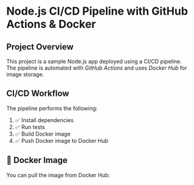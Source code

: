 # Node.js CI/CD Pipeline with GitHub Actions & Docker

## Project Overview
This project is a sample Node.js app deployed using a CI/CD pipeline.  
The pipeline is automated with *GitHub Actions* and uses *Docker Hub* for image storage.

## CI/CD Workflow
The pipeline performs the following:
1. ✅ Install dependencies
2. ✅ Run tests
3. ✅ Build Docker image
4. ✅ Push Docker image to Docker Hub

## 🐳 Docker Image
You can pull the image from Docker Hub:
